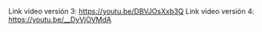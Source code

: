 Link video versión 3: https://youtu.be/DBVJOsXxb3Q
Link video versión 4: https://youtu.be/__DyVjOVMdA
